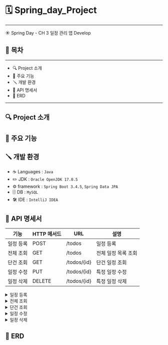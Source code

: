 # 🗓️ Spring_day_Project
***
☀️ Spring Day - CH 3 일정 관리 앱 Develop
## 📔 목차 
***
- 🔍 Project 소개
- 🚀 주요 기능
- 🪛 개발 환경
- 🧾 API 명세서
- 📝 ERD
***



## 🔍 Project 소개

## 🚀 주요 기능




## 🪛 개발 환경
-  ☕️ Languages  : `Java`
-  ✏️ JDK : `Oracle OpenJDK 17.0.5`
- ⚙️ framework : `Spring Boot 3.4.5`, `Spring Data JPA`
- 🗄️ DB : `MySQL`
- 🛠️ IDE : `IntelliJ IDEA`


## 🧾 API 명세서
| 기능    | HTTP 메서드 | URL         | 설명          |
|-------|-------------|-------------|-------------|
| 일정 등록 | POST        | /todos      | 일정 등록       |
| 전체 조회 | GET         | /todos      | 전체 일정 목록 조회 |
| 단건 조회 | GET         | /todos/{id} | 단건 일정 조회    |
| 일정 수정 | PUT         | /todos/{id} | 특정 일정 수정    |
| 일정 삭제 | DELETE      | /todos/{id} | 특정 일정 삭제    |

<details>
  <summary>일정 등록</summary>

  ## 개요

- **URL**: `/todos`
- **Method**: `POST`
- **설명**: 일정을 생성하는 API입니다.

### 요청 (Request)

- Params: 없음
- Body (JSON):

```json
{
  "title": "팀 프로젝트 준비",
  "content": "팀 프로젝트 회의 자료 준비 및 발표 연습",
  "username": "홍길동"
}
```

### 성공 응답 (Response)

- Status: `201 Created`

```json
{
  "id": 1,
  "title": "팀 프로젝트 준비",
  "content": "팀 프로젝트 회의 자료 준비 및 발표 연습",
  "username": "홍길동",
  "createdAt": "yyyy-mm-dd",
  "modifiedAt": "yyyy-mm-dd"
}
```

### 실패 응답

- Status: `400 Bad Request` 

```json
{
  "error": "title은 필수 항목입니다."
}
```
</details>
<details>
  <summary>전체 조회</summary>

## 개요

- **URL**: `/todos`
- **Method**: `GET`
- **설명**: 모든 일정을 조회하는 API입니다.

### 요청 (Request)

- Params: 없음
- Body: 없음

### 성공 응답 (Response)

- Status: `200 OK`

```json
[
  {
    "id": 1,
    "title": "팀 프로젝트 준비",
    "content": "팀 프로젝트 회의 자료 준비 및 발표 연습",
    "username": "홍길동",
    "createdAt": "yyyy-mm-dd",
    "modifiedAt": "yyyy-mm-dd"
  },
  {
    "id": 2,
    "title": "개인프로젝트 준비",
    "content": "개인 프로젝트 회의 자료 준비 및 발표 연습",
    "username": "심청이",
    "createdAt": "yyyy-mm-dd",
    "modifiedAt": "yyyy-mm-dd"
  }
]
```
</details>
<details>
  <summary>단건 조회</summary>
  
## 개요

- **URL**: `/todos/{id}`
- **Method**: `GET`
- **설명**: 단건 일정을 조회하는 API입니다.

### 요청 (Request)

- Params: `id` (Path Variable)
- Body: 없음

### 성공 응답 (Response)

- Status: `200 OK`

```json
{
  "id": 1,
  "title": "팀 프로젝트 준비",
  "content": "팀 프로젝트 회의 자료 준비 및 발표 연습",
  "username": "홍길동",
  "createdAt": "yyyy-mm-dd",
  "modifiedAt": "yyyy-mm-dd"
}
```

### 실패 응답

- Status: `404 Not Found`

```json
{
  "error": "해당 일정이 존재하지 않습니다."
}
```
</details>
<details>
  <summary>일정 수정</summary>
  
## 개요

- **URL**: `/todos/{id}`
- **Method**: `PUT`
- **설명**: 특정 일정을 수정하는 API입니다.

### 요청 (Request)

- Params: `id` (Path Variable)
- Body (JSON):

```json
{
  "title": "팀 프로젝트 준비 - 계획 변경",
  "content": "팀 프로젝트 회의 자료 발표 시작으로 변경"
}
```

### 성공 응답 (Response)

- Status: `200 OK`

```json
{
  "id": 1,
  "title": "팀 프로젝트 준비 - 계획 변경",
  "content": "팀 프로젝트 회의 자료 발표 시작으로 변경",
  "username": "홍길동",
  "createdAt": "yyyy-mm-dd",
  "modifiedAt": "yyyy-mm-dd"
}
```

### 실패 응답

- Status: `404 Not Found`

```json
{
  "error": "수정하려는 일정이 존재하지 않습니다."
}
```
</details>
<details>
  <summary>일정 삭제</summary>
  
## 개요

- **URL**: `/todos/{id}`
- **Method**: `DELETE`
- **설명**: 특정 일정을 삭제하는 API입니다.

### 요청 (Request)

- Params: `id` (Path Variable)
- Body: 없음

### 성공 응답 (Response)

- Status: `200 OK`

```json
{
  "message": "삭제 완료"
}
```

### 실패 응답

- Status: `404 Not Found`

```json
{
  "error": "삭제하려는 일정이 존재하지 않습니다."
}
```
</details>



## 📝 ERD